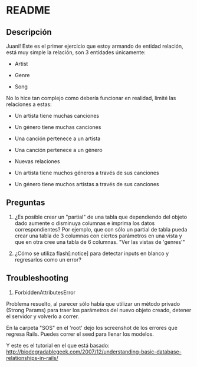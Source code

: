 # README

## Descripción
Juani! Este es el primer ejercicio que estoy armando de entidad relación, está muy simple la relación, son 3 entidades únicamente:

* Artist

* Genre

* Song

No lo hice tan complejo como debería funcionar en realidad, limité las relaciones a estas:

* Un artista tiene muchas canciones
* Un género tiene muchas canciones
* Una canción pertenece a un artista
* Una canción pertenece a un género

* Nuevas relaciones
* Un artista tiene muchos géneros a través de sus canciones
* Un género tiene muchos artistas a través de sus canciones

## Preguntas

1. ¿Es posible crear un "partial" de una tabla que dependiendo del objeto dado aumente o disminuya columnas e imprima los datos correspondientes? Por ejemplo, que con sólo un partial de tabla pueda crear una tabla de 3 columnas con ciertos parámetros en una vista y que en otra cree una tabla de 6 columnas.
"Ver las vistas de 'genres'"

2. ¿Cómo se utiliza flash[:notice] para detectar inputs en blanco y regresarlos como un error?

## Troubleshooting

1. ForbiddenAttributesError

Problema resuelto, al parecer sólo había que utilizar un método privado (Strong Params) para traer los parámetros del nuevo objeto creado, detener el servidor y volverlo a correr.


En la carpeta "SOS" en el 'root' dejo los screenshot de los errores que regresa Rails. Puedes correr el seed para llenar los modelos.

Y este es el tutorial en el que está basado: http://biodegradablegeek.com/2007/12/understanding-basic-database-relationships-in-rails/